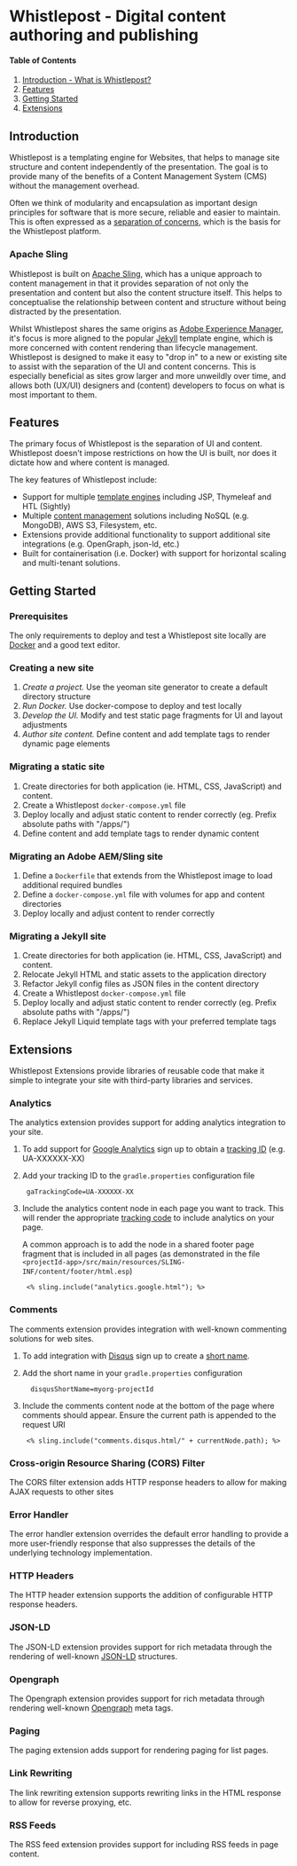 # Whistlepost - Digital content authoring and publishing

[separation of concerns]: https://en.wikipedia.org/wiki/Separation_of_concerns

[Apache Sling]: http://sling.apache.org/
[template engines]: https://sling.apache.org/documentation/bundles/scripting.html
[content management]: https://sling.apache.org/documentation/bundles.html#resource-providers

[Jekyll]: https://jekyllrb.com/
[Wordpress]: https://wordpress.org/
[Adobe Experience Manager]: https://en.wikipedia.org/wiki/Day_Software

[Webpack]: https://webpack.github.io
[Docker]: https://www.docker.com

[Lazybones]: https://github.com/pledbrook/lazybones
[SDKMAN]: http://sdkman.io/

[Google Analytics]: https://analytics.google.com/analytics
[Disqus]: https://disqus.com
[JSON-LD]: https://json-ld.org
[Opengraph]: http://ogp.me


[Introduction]: #introduction

[Features]: #features

[Getting Started]: #getting-started

[Extensions]: #extensions


#### Table of Contents

1. [Introduction - What is Whistlepost?][Introduction]
2. [Features][Features]
2. [Getting Started][Getting Started]
2. [Extensions][Extensions]

## Introduction

Whistlepost is a templating engine for Websites, that helps to manage site structure and content independently of
the presentation. The goal is to provide many of the benefits of a Content Management System (CMS) without the
management overhead.

Often we think of modularity and encapsulation as important design principles for software that is more secure, 
reliable and easier to maintain. This is often expressed as a [separation of concerns], which is the basis for the 
Whistlepost platform.

### Apache Sling

Whistlepost is built on [Apache Sling], which has a unique approach to content management in that it provides
separation of not only the presentation and content but also the content structure itself. This helps to conceptualise 
the relationship between content and structure without being distracted by the presentation.

Whilst Whistlepost shares the same origins as [Adobe Experience Manager], it's focus is more aligned to the 
popular [Jekyll] template engine, which is more concerned with content rendering than lifecycle management.
Whistlepost is designed to make it easy to "drop in" to a new or existing site to assist with the separation of
the UI and content concerns. This is especially beneficial as sites grow larger and more unweildly over time,
and allows both (UX/UI) designers and (content) developers to focus on what is most important to them.

## Features

The primary focus of Whistlepost is the separation of UI and content. Whistlepost doesn't impose restrictions 
on how the UI is built, nor does it dictate how and where content is managed.

The key features of Whistlepost include:

* Support for multiple [template engines] including JSP, Thymeleaf and HTL (Sightly)
* Multiple [content management] solutions including NoSQL (e.g. MongoDB), AWS S3, Filesystem, etc.
* Extensions provide additional functionality to support additional site integrations (e.g. OpenGraph, json-ld, etc.)
* Built for containerisation (i.e. Docker) with support for horizontal scaling and multi-tenant solutions.


## Getting Started

### Prerequisites

The only requirements to deploy and test a Whistlepost site locally are [Docker] and a good text editor.

### Creating a new site

1. *Create a project.* Use the yeoman site generator to create a default directory structure
2. *Run Docker.* Use docker-compose to deploy and test locally
3. *Develop the UI.* Modify and test static page fragments for UI and layout adjustments
4. *Author site content.* Define content and add template tags to render dynamic page elements

### Migrating a static site

1. Create directories for both application (ie. HTML, CSS, JavaScript) and content.
2. Create a Whistlepost `docker-compose.yml` file
3. Deploy locally and adjust static content to render correctly (eg. Prefix absolute paths with "/apps/")
4. Define content and add template tags to render dynamic content

### Migrating an Adobe AEM/Sling site

1. Define a `Dockerfile` that extends from the Whistlepost image to load additional required bundles
1. Define a `docker-compose.yml` file with volumes for app and content directories
2. Deploy locally and adjust content to render correctly
	  
### Migrating a Jekyll site

1. Create directories for both application (ie. HTML, CSS, JavaScript) and content.
2. Relocate Jekyll HTML and static assets to the application directory
3. Refactor Jekyll config files as JSON files in the content directory
4. Create a Whistlepost `docker-compose.yml` file
5. Deploy locally and adjust static content to render correctly (eg. Prefix absolute paths with "/apps/")
6. Replace Jekyll Liquid template tags with your preferred template tags

## Extensions

Whistlepost Extensions provide libraries of reusable code that make it simple to integrate your site with
third-party libraries and services.

### Analytics

The analytics extension provides support for adding analytics integration to your site. 

1. To add support for [Google Analytics] sign up to obtain a [tracking ID](https://support.google.com/analytics/answer/7372977?hl=en) (e.g. UA-XXXXXX-XX)

1. Add your tracking ID to the `gradle.properties` configuration file

		gaTrackingCode=UA-XXXXXX-XX

1. Include the analytics content node in each page you want to track. This will render the appropriate
 [tracking code](https://support.google.com/analytics/answer/6086097?hl=en) to include analytics on your page.
 
	A common approach is to add the node in a shared footer page fragment that is included in all pages
(as demonstrated in the file `<projectId-app>/src/main/resources/SLING-INF/content/footer/html.esp`)

		<% sling.include("analytics.google.html"); %>

### Comments

The comments extension provides integration with well-known commenting solutions for web sites.

1. To add integration with [Disqus] sign up to create a [short name](https://help.disqus.com/customer/portal/articles/466208-what-s-a-shortname-).

1. Add the short name in your `gradle.properties` configuration

		 disqusShortName=myorg-projectId

1. Include the comments content node at the bottom of the page where comments should appear. Ensure the current path
is appended to the request URI

		<% sling.include("comments.disqus.html/" + currentNode.path); %>

### Cross-origin Resource Sharing (CORS) Filter

The CORS filter extension adds HTTP response headers to allow for making AJAX requests to other sites

### Error Handler

The error handler extension overrides the default error handling to provide a more user-friendly response that
also suppresses the details of the underlying technology implementation.

### HTTP Headers

The HTTP header extension supports the addition of configurable HTTP response headers.

### JSON-LD

The JSON-LD extension provides support for rich metadata through the rendering of well-known [JSON-LD] structures.  

### Opengraph

The Opengraph extension provides support for rich metadata through rendering well-known [Opengraph] meta tags.

### Paging

The paging extension adds support for rendering paging for list pages.

### Link Rewriting

The link rewriting extension supports rewriting links in the HTML response to allow for reverse proxying, etc.

### RSS Feeds

The RSS feed extension provides support for including RSS feeds in page content.
		
